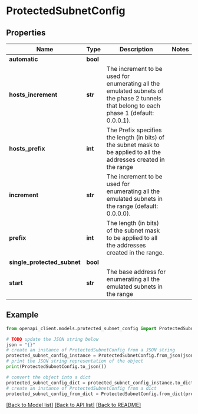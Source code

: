 # ProtectedSubnetConfig


## Properties

Name | Type | Description | Notes
------------ | ------------- | ------------- | -------------
**automatic** | **bool** |  | 
**hosts_increment** | **str** | The increment to be used for enumerating all the emulated subnets of the phase 2 tunnels that belong to each phase 1 (default: 0.0.0.1). | 
**hosts_prefix** | **int** | The Prefix specifies the length (in bits) of the subnet mask to be applied to all the addresses created in the range | 
**increment** | **str** | The increment to be used for enumerating all the emulated subnets in the range (default: 0.0.0.0). | 
**prefix** | **int** | The length (in bits) of the subnet mask to be applied to all the addresses created in the range. | 
**single_protected_subnet** | **bool** |  | 
**start** | **str** | The base address for enumerating all the emulated subnets in the range | 

## Example

```python
from openapi_client.models.protected_subnet_config import ProtectedSubnetConfig

# TODO update the JSON string below
json = "{}"
# create an instance of ProtectedSubnetConfig from a JSON string
protected_subnet_config_instance = ProtectedSubnetConfig.from_json(json)
# print the JSON string representation of the object
print(ProtectedSubnetConfig.to_json())

# convert the object into a dict
protected_subnet_config_dict = protected_subnet_config_instance.to_dict()
# create an instance of ProtectedSubnetConfig from a dict
protected_subnet_config_from_dict = ProtectedSubnetConfig.from_dict(protected_subnet_config_dict)
```
[[Back to Model list]](../README.md#documentation-for-models) [[Back to API list]](../README.md#documentation-for-api-endpoints) [[Back to README]](../README.md)


